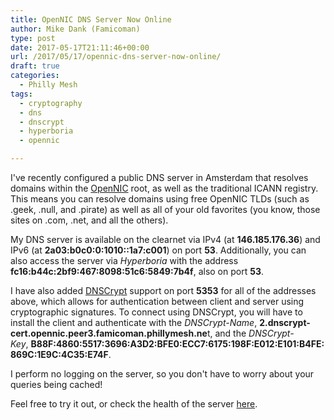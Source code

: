 ```yaml
---
title: OpenNIC DNS Server Now Online
author: Mike Dank (Famicoman)
type: post
date: 2017-05-17T21:11:46+00:00
url: /2017/05/17/opennic-dns-server-now-online/
draft: true
categories:
  - Philly Mesh
tags:
  - cryptography
  - dns
  - dnscrypt
  - hyperboria
  - opennic

---
```

I've recently configured a public DNS server in Amsterdam that resolves domains within the [OpenNIC][1] root, as well as the traditional ICANN registry. This means you can resolve domains using free OpenNIC TLDs (such as .geek, .null, and .pirate) as well as all of your old favorites (you know, those sites on .com, .net, and all the others).

My DNS server is available on the clearnet via IPv4 (at **146.185.176.36**) and IPv6 (at **2a03:b0c0:0:1010::1a7:c001**) on port **53**. Additionally, you can also access the server via _Hyperboria_ with the address **fc16:b44c:2bf9:467:8098:51c6:5849:7b4f**, also on port **53**.

I have also added [DNSCrypt][2] support on port **5353** for all of the addresses above, which allows for authentication between client and server using cryptographic signatures. To connect using DNSCrypt, you will have to install the client and authenticate with the _DNSCrypt-Name_, **2.dnscrypt-cert.opennic.peer3.famicoman.phillymesh.ne**t, and the _DNSCrypt-Key_, **B88F:4860:5517:3696:A3D2:BFE0:ECC7:6175:198F:E012:E101:B4FE:869C:1E9C:4C35:E74F**.

I perform no logging on the server, so you don't have to worry about your queries being cached!

Feel free to try it out, or check the health of the server [here][3].

 [1]: https://www.opennic.org/
 [2]: https://dnscrypt.org/
 [3]: https://servers.opennicproject.org/edit.php?srv=ns7.nh.nl.dns.opennic.glue